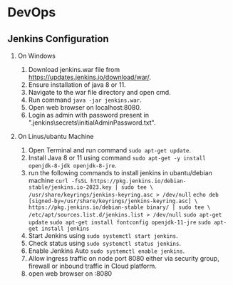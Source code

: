 # DevOps

## Jenkins Configuration

1. On Windows
    1. Download jenkins.war file from https://updates.jenkins.io/download/war/.
    2. Ensure installation of java 8 or 11.
    3. Navigate to the war file directory and open cmd.
    4. Run command `java -jar jenkins.war`.
    5. Open web browser on localhost:8080.
    6. Login as admin with password present in ".jenkins\secrets\initialAdminPassword.txt".

2. On Linus/ubantu Machine
    1. Open Terminal and run command `sudo apt-get update`.
    2. Install Java 8 or 11 using command `sudo apt-get -y install openjdk-8-jdk openjdk-8-jre`.
    3. run the following commands to install jenkins in ubantu/debian machine
        `curl -fsSL https://pkg.jenkins.io/debian-stable/jenkins.io-2023.key | sudo tee \
        /usr/share/keyrings/jenkins-keyring.asc > /dev/null`
        `echo deb [signed-by=/usr/share/keyrings/jenkins-keyring.asc] \
        https://pkg.jenkins.io/debian-stable binary/ | sudo tee \
        /etc/apt/sources.list.d/jenkins.list > /dev/null`
        `sudo apt-get update`
        `sudo apt-get install fontconfig openjdk-11-jre`
        `sudo apt-get install jenkins`
    4. Start Jenkins using `sudo systemctl start jenkins`.
    5. Check status using `sudo systemctl status jenkins`.
    6. Enable Jenkins Auto `sudo systemctl enable jenkins`.
    7. Allow ingress traffic on node port 8080 either via security group, firewall or inbound traffic in Cloud platform. 
    8. open web browser on <ipaddress>:8080